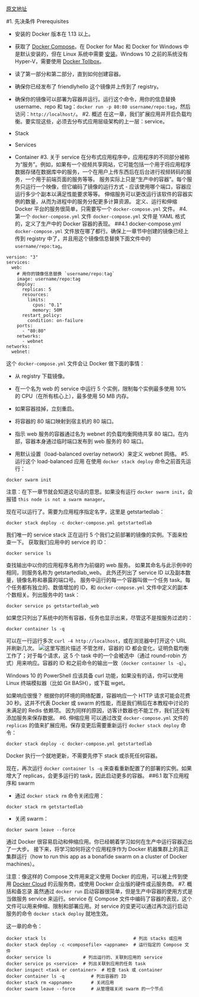 [原文地址](https://docs.docker.com/get-started/part3/)

#1. 先决条件 Prerequisites
- 安装的 Docker 版本在 1.13 以上。
- 获取了 [Docker Compose](https://docs.docker.com/compose/overview/)。在 Docker for Mac 和 Docker for Windows 中是默认安装的，但在 Linux 系统中需要 [安装](https://github.com/docker/compose/releases)。Windows 10 之前的系统没有 Hyper-V，需要使用 [Docker Tollbox](https://docs.docker.com/toolbox/overview/)。
- 读了第一部分和第二部分，直到如何创建容器。
- 确保你已经发布了 friendlyhello 这个镜像并上传到了 registry。
- 确保你的镜像可以部署为容器并运行。运行这个命令，用你的信息替换 username、repo 和 tag：`docker run -p 80:80 username/repo:tag`，然后访问：`http://localhost/`。
#2. 概述
在这一章，我们扩展应用并开启负载均衡。要实现这些，必须去分布式应用层级架构的上一层：service。

- Stack
- Services
- Container
#3. 关于 service
在分布式应用程序中，应用程序的不同部分被称为“服务”。例如，如果有一个视频共享网站，它可能包括一个用于将应用程序数据存储在数据库中的服务，一个在用户上传东西后在后台进行视频转码的服务，一个用于前端页面的服务等等。
服务实际上只是“生产中的容器”。每个服务只运行一个映像，但它编码了镜像的运行方式 - 应该使用哪个端口，容器应运行多少个副本以满足性能要求等等。 伸缩服务可以更改运行该软件的容器实例的数量，从而为进程中的服务分配更多计算资源。
定义、运行和伸缩 Docker 平台的服务很简单，只需要写一个 `docker-compose.yml` 文件。
#4. 第一个 `docker-compose.yml` 文件
`docker-compose.yml` 文件是 YAML 格式的，定义了生产中的 Docker 容器的表现。
##4.1 docker-compose.yml
`docker-compose.yml` 文件放在哪了都行。确保上一章节中创建的镜像已经上传到 registry 中了，并且用这个镜像信息替换下面文件中的 `username/repo:tag`。
```
version: "3"
services:
  web:
    # 用你的镜像信息替换 `username/repo:tag`
    image: username/repo:tag
    deploy:
      replicas: 5
      resources:
        limits:
          cpus: "0.1"
          memory: 50M
      restart_policy:
        condition: on-failure
    ports:
      - "80:80"
    networks:
      - webnet
networks:
  webnet:
```
这个 `docker-compose.yml` 文件会让 Docker 做下面的事情：

- 从 registry 下载镜像。

- 在一个名为 web 的 service 中运行 5 个实例，限制每个实例最多使用 10% 的 CPU（在所有核心上），最多使用 50 MB 内存。

- 如果容器挂掉，立刻重启。

- 将容器的 80 端口映射到宿主机的 80 端口。

- 指示 web 服务的容器通过名为 webnet 的负载均衡网络共享 80 端口。在内部，容器本身通过临时端口发布到 web 服务的 80 端口。

- 用默认设置（load-balanced overlay network）来定义 webnet 网络。
#5. 运行这个 load-balanced 应用
在使用 `docker stack deploy` 命令之前首先运行：
```
docker swarm init
```
注意：在下一章节就会知道这句话的意思。如果没有运行 `docker swarm init`，会报错 `this node is not a swarm manager`。

现在可以运行了。需要为应用程序指定名字，这里是 getstartedlab：
```
docker stack deploy -c docker-compose.yml getstartedlab
```
我们唯一的 service stack 正在运行 5 个我们之前部署的镜像的实例。下面来检查一下。
获取我们应用中的 service 的 ID：
```
docker service ls
```
查找输出中以你的应用程序名称作为前缀的 web 服务。 如果其命名与此示例中的相同，则服务名称为 getstartedlab_web。 此外还列出了 service ID 以及副本数量，镜像名称和暴露的端口号。
服务中运行的每一个容器叫做一个任务 task。每个任务都有独立的、数值增加的 ID，和 `docker-compose.yml` 文件中定义的副本个数相关。列出服务中的 task：
```
docker service ps getstartedlab_web
```
如果您只列出了系统中的所有容器，任务也显示出来，尽管这不是按服务过滤的：
```
docker container ls -q
```

可以在一行运行多次 `curl -4 http://localhost`，或在浏览器中打开这个 URL 并刷新几次。
![这里写图片描述](http://img.blog.csdn.net/20180223202559157?watermark/2/text/aHR0cDovL2Jsb2cuY3Nkbi5uZXQva2lrYWphY2s=/font/5a6L5L2T/fontsize/400/fill/I0JBQkFCMA==/dissolve/70/gravity/SouthEast)
不管怎样，容器的 ID 都会变化，证明负载均衡工作了；对于每个请求，这 5 个 task 中的一个会被选中（通过 round-robin 方式）用来响应。容器的 ID 和之前命令的输出一致（`docker container ls -q`）。

Windows 10 的 PowerShell 应该具备 curl 功能，如果没有的话，你可以使用 Linux 终端模拟器（比如 Git BASH），或下载 wget。

如果响应很慢？
根据你的环境的网络配置，容器响应一个 HTTP 请求可能会花费 30 秒。这并不代表 Docker 或 swarm 的性能，而是我们稍后在本教程中讨论的未满足的 Redis 依赖项。 因为同样的原因，访客计数器也不能工作，我们还没有添加服务来保存数据。
#6. 伸缩应用
可以通过改变 `docker-compose.yml` 文件的 `replicas` 的值来扩展应用。保存变更后需要重新运行 `docker stack deploy` 命令：
```
docker stack deploy -c docker-compose.yml getstartedlab
```
Docker 执行一个就地更新，不需要先停下 stack 或杀死任何容器。

现在，再次运行 `docker container ls -q` 来查看重新配置了的部署的实例。如果增大了 replicas，会更多运行的 task，因此启动更多的容器。
##6.1 取下应用程序和 swarm
- 通过 `docker stack rm` 命令关闭应用：
```
docker stack rm getstartedlab
```
- 关闭 swarm：
```
docker swarm leave --force
```
通过 Docker 很容易启动和伸缩应用。你已经朝着学习如何在生产中运行容器迈出了一大步。 接下来，将学习如何将这个应用程序作为 Docker 机器集群上的真正集群运行（how to run this app as a bonafide swarm on a cluster of Docker machines）。

注意：像这样的 Compose 文件用来定义使用 Docker 的应用，可以被上传到使用 [Docker Cloud](https://docs.docker.com/docker-cloud/) 的云服务商，或使用 Docker 企业版的硬件或云服务商。
#7. 概括和备忘录
虽然通过 `docker run` 启动容器很简单，但是生产中容器的使用方式是当做服务 service 来运行。service 在 Compose 文件中编码了容器的表现，这个文件可以用来伸缩、限制和部署应用。对 service 的变更可以通过再次运行启动服务的命令 `docker stack deploy` 就地生效。

这一章的命令：
```
docker stack ls                                 # 列出 stacks 或应用
docker stack deploy -c <composefile> <appname>  # 运行指定的 Compose 文件
docker service ls            # 列出运行的、关联到应用的 service
docker service ps <service>  # 列出关联到应用的任务 task
docker inspect <task or container>  # 检查 task 或 container
docker container ls -q          # 列出容器的 ID
docker stack rm <appname>       # 关闭应用
docker swarm leave --force      # 从管理端关闭 swarm 的一个节点
```